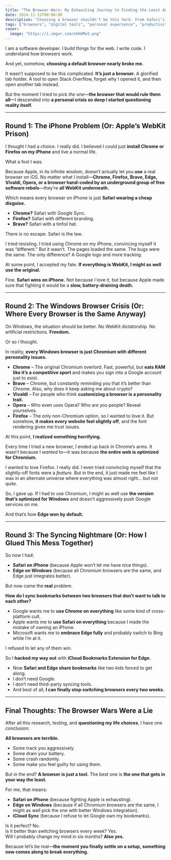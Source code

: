 ```yaml
---
title: "The Browser Wars: My Exhausting Journey to Finding the Least Annoying Setup"
date: 2024-11-22T00:00:00
description: "Choosing a browser shouldn't be this hard. From Safari’s WebKit prison to Windows’ Chromium clones, here’s my exhausting browser journey."
tags: ["browsers", "digital tools", "personal experience", "productivity", "tech", "web development"]
cover:
  image: "https://i.imgur.com/ehHdMvS.png"
---
```

I am a software developer. I build things for the web. I write code. I understand how browsers work.

And yet, somehow, **choosing a default browser nearly broke me.**

It wasn’t supposed to be this complicated. **It’s just a browser.** A glorified tab holder. A tool to open Stack Overflow, forget why I opened it, and then open another tab instead.

But the moment I tried to pick *the one*—**the browser that would rule them all**—I descended into **a personal crisis so deep I started questioning reality itself.**

---

## **Round 1: The iPhone Problem (Or: Apple’s WebKit Prison)**

I thought I had a choice. I really did. I believed I could just **install Chrome or Firefox on my iPhone** and live a normal life.

What a fool I was.

Because Apple, in its infinite wisdom, doesn’t actually let you **use** a real browser on iOS. No matter what I install—**Chrome, Firefox, Brave, Edge, Vivaldi, Opera, or a browser hand-coded by an underground group of free software rebels**—they’re **all WebKit underneath.**

Which means every browser on iPhone is just **Safari wearing a cheap disguise.**

- **Chrome?** Safari with Google Sync.  
- **Firefox?** Safari with different branding.  
- **Brave?** Safari with a tinfoil hat.  

There is no escape. Safari is the law.

I tried resisting. I tried using Chrome on my iPhone, convincing myself it was “different.” But it wasn’t. The pages loaded the same. The bugs were the same. The only difference? A Google logo and more tracking.

At some point, I accepted my fate. **If everything is WebKit, I might as well use the original.**

Fine. **Safari wins on iPhone.** Not because I love it, but because Apple made sure that fighting it would be a **slow, battery-draining death.**

---

## **Round 2: The Windows Browser Crisis (Or: Where Every Browser is the Same Anyway)**

On Windows, the situation should be better. No WebKit dictatorship. No artificial restrictions. **Freedom.**

Or so I thought.

In reality, **every Windows browser is just Chromium with different personality issues.**

- **Chrome** – The original Chromium overlord. Fast, powerful, but **eats RAM like it’s a competitive sport** and makes you sign into a Google account just to exist.  
- **Brave** – Chrome, but constantly reminding you that it’s better than Chrome. Also, why does it keep asking me about crypto?  
- **Vivaldi** – For people who think **customizing a browser is a personality trait.**  
- **Opera** – Who even uses Opera? Who are you people? Reveal yourselves.  
- **Firefox** – The only non-Chromium option, so I wanted to love it. But somehow, **it makes every website feel slightly off**, and the font rendering gives me trust issues.  

At this point, **I realized something horrifying.**

Every time I tried a new browser, I ended up back in Chrome’s arms. It wasn’t because I *wanted* to—it was because **the entire web is optimized for Chromium.**

I wanted to love Firefox. I really did. I even tried convincing myself that the slightly-off fonts were a *feature.* But in the end, it just made me feel like I was in an alternate universe where everything was almost right… but not quite.

So, I gave up. If I had to use Chromium, I might as well use **the version that’s optimized for Windows** and doesn’t aggressively push Google services on me.

And that’s how **Edge won by default.**

---

## **Round 3: The Syncing Nightmare (Or: How I Glued This Mess Together)**

So now I had:

- **Safari on iPhone** (because Apple won’t let me have nice things).  
- **Edge on Windows** (because all Chromium browsers are the same, and Edge just integrates better).  

But now came the **real** problem.

**How do I sync bookmarks between two browsers that don’t want to talk to each other?**

- Google wants me to **use Chrome on everything** like some kind of cross-platform cult.  
- Apple wants me to **use Safari on everything** because I made the mistake of owning an iPhone.  
- Microsoft wants me to **embrace Edge fully** and probably switch to Bing while I’m at it.  

I refused to let any of them win.

So I **hacked my way out** with **iCloud Bookmarks Extension for Edge.**

- Now **Safari and Edge share bookmarks** like two kids forced to get along.  
- I don’t need Google.  
- I don’t need third-party syncing tools.  
- And best of all, **I can finally stop switching browsers every two weeks.**  

---

## **Final Thoughts: The Browser Wars Were a Lie**

After all this research, testing, and **questioning my life choices**, I have one conclusion:

**All browsers are terrible.**

- Some track you aggressively.  
- Some drain your battery.  
- Some crash randomly.  
- Some make you feel guilty for using them.  

But in the end? **A browser is just a tool.** The best one is **the one that gets in your way the least.**

For me, that means:

- **Safari on iPhone** (because fighting Apple is exhausting).  
- **Edge on Windows** (because if all Chromium browsers are the same, I might as well pick the one with better Windows integration).  
- **iCloud Sync** (because I refuse to let Google own my bookmarks).  

Is it perfect? No.  
Is it better than switching browsers every week? Yes.  
Will I probably change my mind in six months? **Also yes.**  

Because let’s be real—**the moment you finally settle on a setup, something new comes along to break everything.**